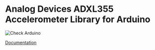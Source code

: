 # Analog Devices ADXL355 Accelerometer Library for Arduino
![Check Arduino](https://github.com/plasmapper/adxl355-arduino/workflows/Check%20Arduino/badge.svg)

[Documentation](https://plasmapper.github.io/adxl355-arduino)
